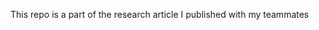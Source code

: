 This repo is a part of the research article I published with my teammates

[](explore.ieee.org/document/10533614)
